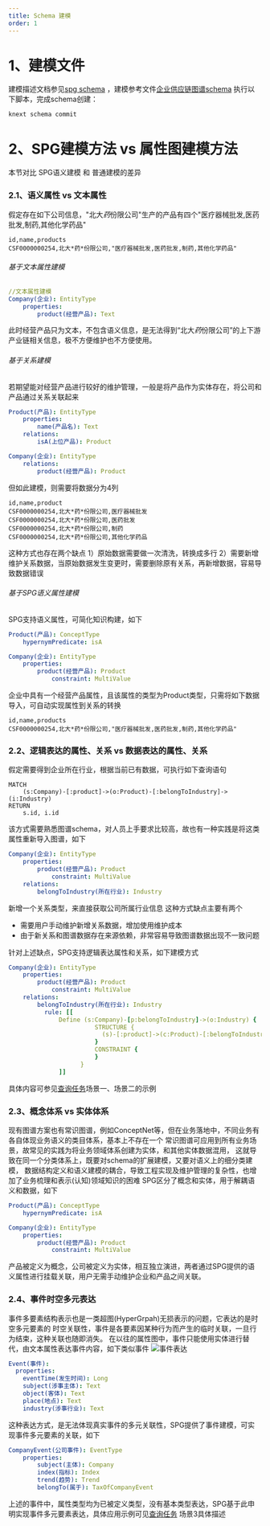 ```yaml
---
title: Schema 建模
order: 1
---
```


# 1、建模文件

建模描述文档参见[spg schema](/tutorial/spgschema)
，建模参考文件[企业供应链图谱schema](https://github.com/OpenSPG/openspg/blob/master/python/knext/examples/supplychain/schema/supplychain.schema)
执行以下脚本，完成schema创建：

```
knext schema commit
```

# 2、SPG建模方法 vs 属性图建模方法

本节对比 SPG语义建模 和 普通建模的差异

### 2.1、语义属性 vs 文本属性

假定存在如下公司信息，"北大*药*份限公司"生产的产品有四个"医疗器械批发,医药批发,制药,其他化学药品"

```
id,name,products
CSF0000000254,北大*药*份限公司,"医疗器械批发,医药批发,制药,其他化学药品"
```

###### 基于文本属性建模

```yaml
//文本属性建模
Company(企业): EntityType
    properties:
        product(经营产品): Text
```

此时经营产品只为文本，不包含语义信息，是无法得到“北大*药*份限公司”的上下游产业链相关信息，极不方便维护也不方便使用。

###### 基于关系建模

若期望能对经营产品进行较好的维护管理，一般是将产品作为实体存在，将公司和产品通过关系关联起来

```yaml
Product(产品): EntityType
    properties:
        name(产品名): Text
    relations:
        isA(上位产品): Product

Company(企业): EntityType
    relations:
        product(经营产品): Product
```

但如此建模，则需要将数据分为4列

```
id,name,product
CSF0000000254,北大*药*份限公司,医疗器械批发
CSF0000000254,北大*药*份限公司,医药批发
CSF0000000254,北大*药*份限公司,制药
CSF0000000254,北大*药*份限公司,其他化学药品
```

这种方式也存在两个缺点
1）原始数据需要做一次清洗，转换成多行
2）需要新增维护关系数据，当原始数据发生变更时，需要删除原有关系，再新增数据，容易导致数据错误

###### 基于SPG语义属性建模

SPG支持语义属性，可简化知识构建，如下

```yaml
Product(产品): ConceptType
    hypernymPredicate: isA

Company(企业): EntityType
    properties:
        product(经营产品): Product
            constraint: MultiValue
```

企业中具有一个经营产品属性，且该属性的类型为Product类型，只需将如下数据导入，可自动实现属性到关系的转换

```
id,name,products
CSF0000000254,北大*药*份限公司,"医疗器械批发,医药批发,制药,其他化学药品"
```

### 2.2、逻辑表达的属性、关系 vs 数据表达的属性、关系

假定需要得到企业所在行业，根据当前已有数据，可执行如下查询语句

```
MATCH
    (s:Company)-[:product]->(o:Product)-[:belongToIndustry]->(i:Industry)
RETURN
    s.id, i.id
```

该方式需要熟悉图谱schema，对人员上手要求比较高，故也有一种实践是将这类属性重新导入图谱，如下

```yaml
Company(企业): EntityType
    properties:
        product(经营产品): Product
            constraint: MultiValue
    relations:
        belongToIndustry(所在行业): Industry
```

新增一个关系类型，来直接获取公司所属行业信息
这种方式缺点主要有两个

- 需要用户手动维护新增关系数据，增加使用维护成本
- 由于新关系和图谱数据存在来源依赖，非常容易导致图谱数据出现不一致问题

针对上述缺点，SPG支持逻辑表达属性和关系，如下建模方式

```yaml
Company(企业): EntityType
    properties:
        product(经营产品): Product
            constraint: MultiValue
    relations:
        belongToIndustry(所在行业): Industry
          rule: [[
              Define (s:Company)-[p:belongToIndustry]->(o:Industry) {
                        STRUCTURE {
                          (s)-[:product]->(c:Product)-[:belongToIndustry]->(o)
                        }
                        CONSTRAINT {
                        }
                    }
              ]]
```

具体内容可参见[查询任务](./query)场景一、场景二的示例

### 2.3、概念体系 vs 实体体系

现有图谱方案也有常识图谱，例如ConceptNet等，但在业务落地中，不同业务有各自体现业务语义的类目体系，基本上不存在一个
常识图谱可应用到所有业务场景，故常见的实践为将业务领域体系创建为实体，和其他实体数据混用，
这就导致在同一个分类体系上，既要对schema的扩展建模，又要对语义上的细分类建模，
数据结构定义和语义建模的耦合，导致工程实现及维护管理的复杂性，也增加了业务梳理和表示(认知)领域知识的困难
SPG区分了概念和实体，用于解耦语义和数据，如下

```yaml
Product(产品): ConceptType
    hypernymPredicate: isA

Company(企业): EntityType
    properties:
        product(经营产品): Product
            constraint: MultiValue
```

产品被定义为概念，公司被定义为实体，相互独立演进，两者通过SPG提供的语义属性进行挂载关联，用户无需手动维护企业和产品之间关联。

### 2.4、事件时空多元表达

事件多要素结构表示也是一类超图(HyperGrpah)无损表示的问题，它表达的是时空多元要素的
时空关联性，事件是各要素因某种行为而产生的临时关联，一旦行为结束，这种关联也随即消失。
在以往的属性图中，事件只能使用实体进行替代，由文本属性表达事件内容，如下类似事件
![事件表达](https://mdn.alipayobjects.com/huamei_xgb3qj/afts/img/A*pUlGS6-E3lEAAAAAAAAAAAAADtmcAQ/original)

```yaml
Event(事件):
  properties:
    eventTime(发生时间): Long
    subject(涉事主体): Text
    object(客体): Text
    place(地点): Text
    industry(涉事行业): Text
```

这种表达方式，是无法体现真实事件的多元关联性，SPG提供了事件建模，可实现事件多元要素的关联，如下

```yaml
CompanyEvent(公司事件): EventType
	properties:
		subject(主体): Company
		index(指标): Index
		trend(趋势): Trend
		belongTo(属于): TaxOfCompanyEvent
```

上述的事件中，属性类型均为已被定义类型，没有基本类型表达，SPG基于此申明实现事件多元要素表达，具体应用示例可见[查询任务](/query)
场景3具体描述
